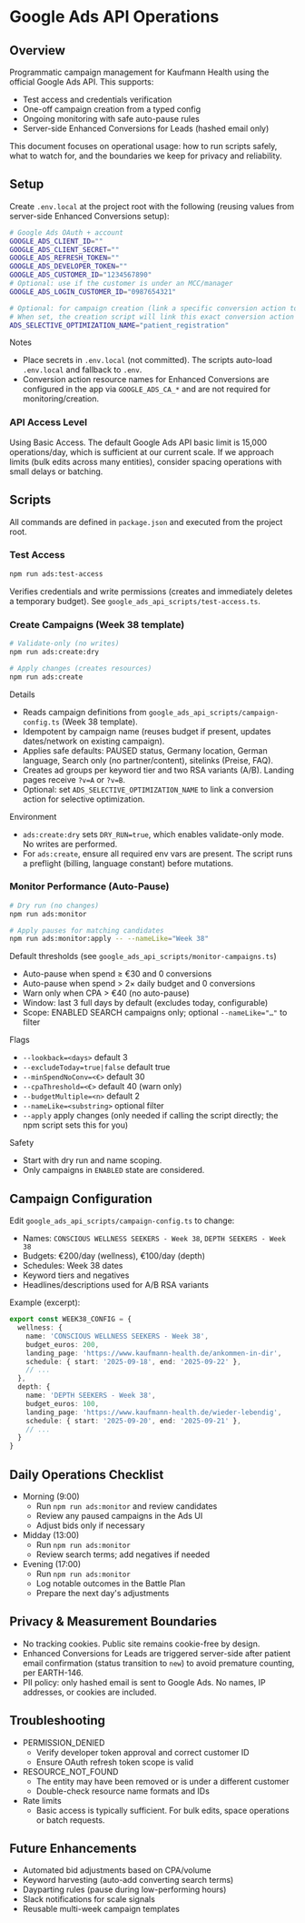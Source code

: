 # Google Ads API Operations

## Overview
Programmatic campaign management for Kaufmann Health using the official Google Ads API. This supports:

- Test access and credentials verification
- One-off campaign creation from a typed config
- Ongoing monitoring with safe auto-pause rules
- Server-side Enhanced Conversions for Leads (hashed email only)

This document focuses on operational usage: how to run scripts safely, what to watch for, and the boundaries we keep for privacy and reliability.

## Setup

Create `.env.local` at the project root with the following (reusing values from server-side Enhanced Conversions setup):

```bash
# Google Ads OAuth + account
GOOGLE_ADS_CLIENT_ID=""
GOOGLE_ADS_CLIENT_SECRET=""
GOOGLE_ADS_REFRESH_TOKEN=""
GOOGLE_ADS_DEVELOPER_TOKEN=""
GOOGLE_ADS_CUSTOMER_ID="1234567890"
# Optional: use if the customer is under an MCC/manager
GOOGLE_ADS_LOGIN_CUSTOMER_ID="0987654321"

# Optional: for campaign creation (link a specific conversion action to campaign selective optimization)
# When set, the creation script will link this exact conversion action by name.
ADS_SELECTIVE_OPTIMIZATION_NAME="patient_registration"
```

Notes
- Place secrets in `.env.local` (not committed). The scripts auto-load `.env.local` and fallback to `.env`.
- Conversion action resource names for Enhanced Conversions are configured in the app via `GOOGLE_ADS_CA_*` and are not required for monitoring/creation.

### API Access Level
Using Basic Access. The default Google Ads API basic limit is 15,000 operations/day, which is sufficient at our current scale. If we approach limits (bulk edits across many entities), consider spacing operations with small delays or batching.

## Scripts

All commands are defined in `package.json` and executed from the project root.

### Test Access

```bash
npm run ads:test-access
```

Verifies credentials and write permissions (creates and immediately deletes a temporary budget). See `google_ads_api_scripts/test-access.ts`.

### Create Campaigns (Week 38 template)

```bash
# Validate-only (no writes)
npm run ads:create:dry

# Apply changes (creates resources)
npm run ads:create
```

Details
- Reads campaign definitions from `google_ads_api_scripts/campaign-config.ts` (Week 38 template).
- Idempotent by campaign name (reuses budget if present, updates dates/network on existing campaign).
- Applies safe defaults: PAUSED status, Germany location, German language, Search only (no partner/content), sitelinks (Preise, FAQ).
- Creates ad groups per keyword tier and two RSA variants (A/B). Landing pages receive `?v=A` or `?v=B`.
- Optional: set `ADS_SELECTIVE_OPTIMIZATION_NAME` to link a conversion action for selective optimization.

Environment
- `ads:create:dry` sets `DRY_RUN=true`, which enables validate-only mode. No writes are performed.
- For `ads:create`, ensure all required env vars are present. The script runs a preflight (billing, language constant) before mutations.

### Monitor Performance (Auto-Pause)

```bash
# Dry run (no changes)
npm run ads:monitor

# Apply pauses for matching candidates
npm run ads:monitor:apply -- --nameLike="Week 38"
```

Default thresholds (see `google_ads_api_scripts/monitor-campaigns.ts`)
- Auto-pause when spend ≥ €30 and 0 conversions
- Auto-pause when spend > 2× daily budget and 0 conversions
- Warn only when CPA > €40 (no auto-pause)
- Window: last 3 full days by default (excludes today, configurable)
- Scope: ENABLED SEARCH campaigns only; optional `--nameLike="…"` to filter

Flags
- `--lookback=<days>` default 3
- `--excludeToday=true|false` default true
- `--minSpendNoConv=<€>` default 30
- `--cpaThreshold=<€>` default 40 (warn only)
- `--budgetMultiple=<n>` default 2
- `--nameLike=<substring>` optional filter
- `--apply` apply changes (only needed if calling the script directly; the npm script sets this for you)

Safety
- Start with dry run and name scoping.
- Only campaigns in `ENABLED` state are considered.

## Campaign Configuration

Edit `google_ads_api_scripts/campaign-config.ts` to change:

- Names: `CONSCIOUS WELLNESS SEEKERS - Week 38`, `DEPTH SEEKERS - Week 38`
- Budgets: €200/day (wellness), €100/day (depth)
- Schedules: Week 38 dates
- Keyword tiers and negatives
- Headlines/descriptions used for A/B RSA variants

Example (excerpt):

```ts
export const WEEK38_CONFIG = {
  wellness: {
    name: 'CONSCIOUS WELLNESS SEEKERS - Week 38',
    budget_euros: 200,
    landing_page: 'https://www.kaufmann-health.de/ankommen-in-dir',
    schedule: { start: '2025-09-18', end: '2025-09-22' },
    // ...
  },
  depth: {
    name: 'DEPTH SEEKERS - Week 38',
    budget_euros: 100,
    landing_page: 'https://www.kaufmann-health.de/wieder-lebendig',
    schedule: { start: '2025-09-20', end: '2025-09-21' },
    // ...
  }
}
```

## Daily Operations Checklist

- Morning (9:00)
  - Run `npm run ads:monitor` and review candidates
  - Review any paused campaigns in the Ads UI
  - Adjust bids only if necessary
- Midday (13:00)
  - Run `npm run ads:monitor`
  - Review search terms; add negatives if needed
- Evening (17:00)
  - Run `npm run ads:monitor`
  - Log notable outcomes in the Battle Plan
  - Prepare the next day's adjustments

## Privacy & Measurement Boundaries

- No tracking cookies. Public site remains cookie-free by design.
- Enhanced Conversions for Leads are triggered server-side after patient email confirmation (status transition to `new`) to avoid premature counting, per EARTH-146.
- PII policy: only hashed email is sent to Google Ads. No names, IP addresses, or cookies are included.

## Troubleshooting

- PERMISSION_DENIED
  - Verify developer token approval and correct customer ID
  - Ensure OAuth refresh token scope is valid
- RESOURCE_NOT_FOUND
  - The entity may have been removed or is under a different customer
  - Double-check resource name formats and IDs
- Rate limits
  - Basic access is typically sufficient. For bulk edits, space operations or batch requests.

## Future Enhancements

- Automated bid adjustments based on CPA/volume
- Keyword harvesting (auto-add converting search terms)
- Dayparting rules (pause during low-performing hours)
- Slack notifications for scale signals
- Reusable multi-week campaign templates

